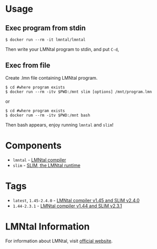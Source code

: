 # Usage
## Exec program from stdin
```
$ docker run --rm -it lmntal/lmntal
```
Then write your LMNtal program to stdin, and put `C-d`,

## Exec from file
Create .lmn file containing LMNtal program.
```
$ cd #where program exists
$ docker run --rm -itv $PWD:/mnt slim [options] /mnt/program.lmn
```
or
```
$ cd #where program exists
$ docker rum --rm -itv $PWD:/mnt bash
```
Then bash appears, enjoy running `lmntal` and `slim`!
# Components
- `lmntal` - [LMNtal compiler](https://github.com/lmntal/lmntal-compiler)
- `slim` - [SLIM, the LMNtal runtime](https://github.com/lmntal/slim)

# Tags
- `latest`, `1.45-2.4.0` - [LMNtal compiler v1.45 and SLIM v2.4.0](https://github.com/lmntal/lmntal-docker/blob/master/1.45-2.4.0/Dockerfile)
- `1.44-2.3.1` - [LMNtal compiler v1.44 and SLIM v2.3.1](https://github.com/lmntal/lmntal-docker/blob/master/1.44-2.3.1/Dockerfile)

# LMNtal Information
For information about LMNtal, visit [official website](https://www.ueda.info.waseda.ac.jp/lmntal/index.php).
